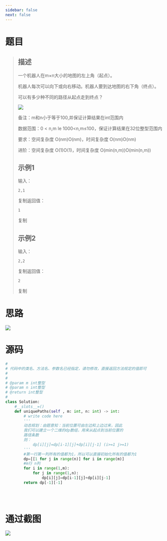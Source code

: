 ```yaml
---
sidebar: false
next: false
---
```

<BlogInfo/>






# 题目

> ## 描述
>
> 一个机器人在m×n大小的地图的左上角（起点）。
>
> 机器人每次可以向下或向右移动。机器人要到达地图的右下角（终点）。
>
> 可以有多少种不同的路径从起点走到终点？
>
> ![](https://img-blog.csdnimg.cn/623299f827124ebbaf921737cbeb6412.png)
>
>  
>
>  
>
> 备注：m和n小于等于100,并保证计算结果在int范围内
>
>  
>
> 数据范围：0 < n,m le 1000<n,m≤100，保证计算结果在32位整型范围内
>
> 要求：空间复杂度 O(nm)O(nm)，时间复杂度 O(nm)O(nm)
>
> 进阶：空间复杂度 O(1)O(1)，时间复杂度 O(min(n,m))O(min(n,m))
>
> ## 示例1
>
> 输入：
>  
>
>     2,1
>
> 复制返回值：
>  
>
>     1
>  
>
> 复制
>
> ## 示例2
>
> 输入：
>  
>
>     2,2
>
> 复制返回值：
>  
>
>     2
>  
>
> 复制

# 思路

![](https://img-blog.csdnimg.cn/f3bf57d6ded74359a799ab9ba159ac9b.png)

# 源码


```python
#
# 代码中的类名、方法名、参数名已经指定，请勿修改，直接返回方法规定的值即可
#
# 
# @param m int整型 
# @param n int整型 
# @return int整型
#
class Solution:
    #__slots__=()
    def uniquePaths(self , m: int, n: int) -> int:
        # write code here
        '''
        动态规划：由题意知：当前位置可由左边和上边过来，因此
        我们可以建立一个二维的dp数组，用来从起点到当前位置的
        路径条数
        则：
            dp[i][j]=dp[i-1][j]+dp[i][j-1] (i>=1 j>=1)
        '''
        #第一行第一列所有的值都为1，所以可以直接初始化所有的值都为1
        dp=[[1 for j in range(n)] for i in range(m)]
        #m行 n列
        for i in range(1,m):
            for j in range(1,n):
                dp[i][j]=dp[i-1][j]+dp[i][j-1]
        return dp[-1][-1]
        
        
        
```


#  通过截图

![](https://img-blog.csdnimg.cn/3b03a783f24e4e84b0e78c8ea660695c.png)






















<ActionBox />
        
<style>#top-box {margin-top:0.5rem!important;}</style>